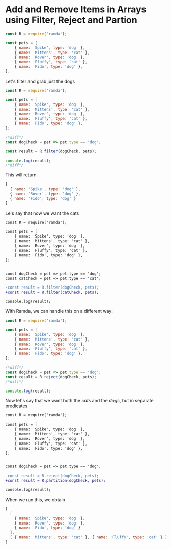 # Add and Remove Items in Arrays using Filter, Reject and Partion

```js
const R = require('ramda');

const pets = [
    { name: 'Spike', type: 'dog' },
    { name: 'Mittens', type: 'cat' },
    { name: 'Rover', type: 'dog' },
    { name: 'Fluffy', type: 'cat' },
    { name: 'Fido', type: 'dog' },
];
```

Let's filter and grab just the dogs

```js
const R = require('ramda');

const pets = [
    { name: 'Spike', type: 'dog' },
    { name: 'Mittens', type: 'cat' },
    { name: 'Rover', type: 'dog' },
    { name: 'Fluffy', type: 'cat' },
    { name: 'Fido', type: 'dog' },
];

/*diff*/
const dogCheck = pet => pet.type == 'dog';

const result = R.filter(dogCheck, pets);

console.log(result);
/*diff*/
```

This will return 

```js
[
  { name: 'Spike', type: 'dog' },
  { name: 'Rover', type: 'dog' },
  { name: 'Fido', type: 'dog' }
]
```

Le's say that now we want the cats


```diff
const R = require('ramda');

const pets = [
    { name: 'Spike', type: 'dog' },
    { name: 'Mittens', type: 'cat' },
    { name: 'Rover', type: 'dog' },
    { name: 'Fluffy', type: 'cat' },
    { name: 'Fido', type: 'dog' },
];


const dogCheck = pet => pet.type == 'dog';
const catCheck = pet => pet.type == 'cat';

-const result = R.filter(dogCheck, pets);
+const result = R.filter(catCheck, pets);

console.log(result);
```

With Ramda, we can handle this on a different way:

```js
const R = require('ramda');

const pets = [
    { name: 'Spike', type: 'dog' },
    { name: 'Mittens', type: 'cat' },
    { name: 'Rover', type: 'dog' },
    { name: 'Fluffy', type: 'cat' },
    { name: 'Fido', type: 'dog' },
];

/*diff*/
const dogCheck = pet => pet.type == 'dog';
const result = R.reject(dogCheck, pets);
/*diff*/

console.log(result);
```

Now let's say that we want both the _cats_ and the _dogs_, but in separate predicates

```diff
const R = require('ramda');

const pets = [
    { name: 'Spike', type: 'dog' },
    { name: 'Mittens', type: 'cat' },
    { name: 'Rover', type: 'dog' },
    { name: 'Fluffy', type: 'cat' },
    { name: 'Fido', type: 'dog' },
];


const dogCheck = pet => pet.type == 'dog';

-const result = R.reject(dogCheck, pets);
+const result = R.partition(dogCheck, pets);

console.log(result);
```

When we run this, we obtain

```js
[
  [
    { name: 'Spike', type: 'dog' },
    { name: 'Rover', type: 'dog' },
    { name: 'Fido', type: 'dog' }
  ],
  [ { name: 'Mittens', type: 'cat' }, { name: 'Fluffy', type: 'cat' } ]
]
```